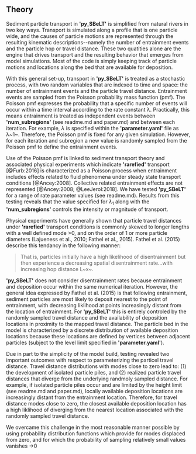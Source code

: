 ## Theory

Sediment particle transport in **'py_SBeLT'** is simplified from natural rivers in two key ways. Transport is simulated along a profile that is one particle wide,
and the causes of particle motions are represented through the resulting kinematic descriptions--namely the number of entrainment events and the particle hop or
travel distance. These two quatities alone are the engine that drives transport and the resulting behavior that emerges from model simulations. Most of the code
is simply keeping track of particle motions and locations along the bed that are available for deposition. 

With this general set-up, transport in **'py_SBeLT'** is treated as a stochastic process, with two random variables that are indexed to time and space: the number
of entrainment events and the particle travel distance. Entrainment events are sampled from the Poisson probability mass function (pmf). The Poisson pmf expresses
the probability that a specific number of events will occur within a time interval according to the rate constant &#955;. Practically, this means 
entrainment is treated as independent events between **'num_subregions'** (see readme.md and paper.md) and between each iteration. For example, 
$\lambda$ is specified within the **'parameter.yaml'** file as &#955;~1~. Therefore, the Poisson pmf is fixed for any given 
simulation. However, for each iteration and subregion a new value is randomly sampled from the Poisson pmf to define the entrainment events. 

Use of the Poisson pmf is linked to sediment transport theory and associated physical experiments which indicate **'rarefied'** transport [@Furb:2016] is 
characterized as a Poisson process when entrainment includes effects related to fluid phenomena under steady state transport conditions [@Ancey:2008]. Collective 
related entrainment effects are not represented [@Ancey:2008; @LeeJerol:2018]. We have tested **'py_SBeLT'** for a range of rate parameter values (see readme.md). 
Results from this testing reveals that the value specified for $\lambda_1$ along with the **'num_subregions'** controls the intensity or magnitude 
of transport.

Physical experiments have generally shown that particle travel distances under **'rarefied'** transport conditions is commonly skewed to longer lengths with a 
well defined mode $>$0, and on the order of 1 or more particle diameters (Lajueness et al., 2010; Fathel et al., 2015). Fathel et al. (2015) describe this 
tendancy in the following manner:

> That is, particles initially have a high likelihood of disentrainment but then experience a decreasing spatial disentrainment rate...with increasing hop distance L~x~.

**'py_SBeLT'** does not consider disentrainment rates because entrainment and deposition occur within the same numerical iteration. However, the general idea 
expressed by Fathel et al. (2015) is that following entrainment, sediment particles are most likely to deposit nearest to the point of entrainment, with 
decreasing liklihood at points increasingly distant from the location of entrainment. For **'py_SBeLT'** this is entirely controled by the randomly sampled travel 
distance and the availability of deposition locations in proximity to the mapped travel distance. The particle bed in the model is characterized by a discrete 
distribution of available deposition locations because these locations are defined by vertices between adjacent particles (subject to the level limit specified in 
**'parameter.yaml'**). 

Due in part to the simplicity of the model build, testing revealed two important outcomes with respect to parameterizing the particel travel distance. Travel
distance distributions with modes close to zero lead to: (1) the development of isolated particle piles, and (2) realized particle travel distances that diverge 
from the underlying randmoly sampled distance. For example, if isolated particle piles occur and are limited by the height limit (see readme.md and paper.md), 
locally available deposition locations are increasingly distant from the entrainment location. Therefore, for travel distance modes close to zero, the closest 
available deposition location has a high liklihood of diverging from the nearest location associated with the randomly sampled travel distance.

We overcame this challenge in the most reasonable manner possible by using probability distribution functions which provide for modes displaced from zero, and for 
which the probability of sampling relatively small values vanishes $\rightarrow$0 

